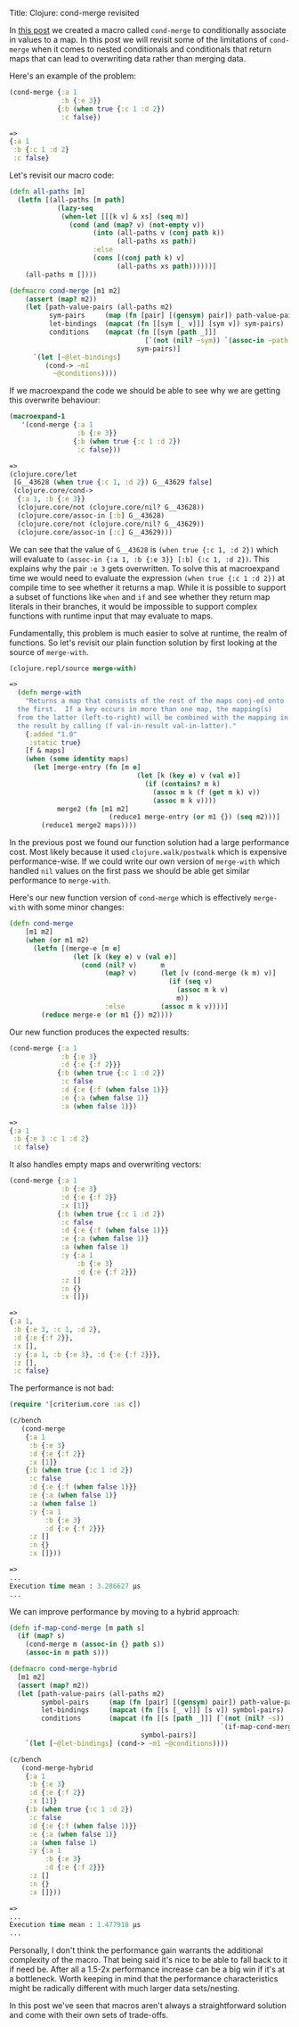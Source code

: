 Title: Clojure: cond-merge revisited

In [this post](https://andersmurphy.com/2020/12/27/clojure-cond-deep-merge-remove-nils-and-the-shape-of-data.html) we created a macro called `cond-merge` to conditionally associate in values to a map. In this post we will revisit some of the limitations of `cond-merge` when it comes to nested conditionals and conditionals that return maps that can lead to overwriting data rather than merging data.

Here's an example of the problem:

```Clojure
(cond-merge {:a 1
             :b {:e 3}}
            {:b (when true {:c 1 :d 2})
             :c false})

=>
{:a 1
 :b {:c 1 :d 2}
 :c false}
```

Let's revisit our macro code:

```Clojure
(defn all-paths [m]
  (letfn [(all-paths [m path]
            (lazy-seq
             (when-let [[[k v] & xs] (seq m)]
               (cond (and (map? v) (not-empty v))
                     (into (all-paths v (conj path k))
                           (all-paths xs path))
                     :else
                     (cons [(conj path k) v]
                           (all-paths xs path))))))]
    (all-paths m [])))

(defmacro cond-merge [m1 m2]
    (assert (map? m2))
    (let [path-value-pairs (all-paths m2)
          sym-pairs     (map (fn [pair] [(gensym) pair]) path-value-pairs)
          let-bindings  (mapcat (fn [[sym [_ v]]] [sym v]) sym-pairs)
          conditions    (mapcat (fn [[sym [path _]]]
                                  [`(not (nil? ~sym)) `(assoc-in ~path ~sym)])
                                sym-pairs)]
      `(let [~@let-bindings]
         (cond-> ~m1
           ~@conditions))))
```

If we macroexpand the code we should be able to see why we are getting this overwrite behaviour:

```Clojure
(macroexpand-1
   '(cond-merge {:a 1
                 :b {:e 3}}
                {:b (when true {:c 1 :d 2})
                 :c false}))

=>
(clojure.core/let
 [G__43628 (when true {:c 1, :d 2}) G__43629 false]
 (clojure.core/cond->
  {:a 1, :b {:e 3}}
  (clojure.core/not (clojure.core/nil? G__43628))
  (clojure.core/assoc-in [:b] G__43628)
  (clojure.core/not (clojure.core/nil? G__43629))
  (clojure.core/assoc-in [:c] G__43629)))
```

We can see that the value of `G__43628` is `(when true {:c 1, :d 2})` which will evaluate to `(assoc-in {:a 1, :b {:e 3}} [:b] {:c 1, :d 2})`. This explains why the pair `:e 3` gets overwritten. To solve this at macroexpand time we would need to evaluate the expression `(when true {:c 1 :d 2})` at compile time to see whether it returns a map. While it is possible to support a subset of functions like `when` and `if` and see whether they return map literals in their branches, it would  be impossible to support complex functions with runtime input that may evaluate to maps.

Fundamentally, this problem is much easier to solve at runtime, the realm of functions. So let's revisit our plain function solution by first looking at the source of `merge-with`.

```Clojure
(clojure.repl/source merge-with)

=>
  (defn merge-with
    "Returns a map that consists of the rest of the maps conj-ed onto
  the first.  If a key occurs in more than one map, the mapping(s)
  from the latter (left-to-right) will be combined with the mapping in
  the result by calling (f val-in-result val-in-latter)."
    {:added "1.0"
     :static true}
    [f & maps]
    (when (some identity maps)
      (let [merge-entry (fn [m e]
                                (let [k (key e) v (val e)]
                                  (if (contains? m k)
                                    (assoc m k (f (get m k) v))
                                    (assoc m k v))))
            merge2 (fn [m1 m2]
                         (reduce1 merge-entry (or m1 {}) (seq m2)))]
        (reduce1 merge2 maps))))
```

In the previous post we found our function solution had a large performance cost. Most likely because it used `clojure.walk/postwalk` which is expensive performance-wise. If we could write our own version of `merge-with` which handled `nil` values on the first pass we should be able get similar performance to `merge-with`.

Here's our new function version of `cond-merge` which is effectively `merge-with` with some minor changes:


```Clojure
(defn cond-merge
    [m1 m2]
    (when (or m1 m2)
      (letfn [(merge-e [m e]
                (let [k (key e) v (val e)]
                  (cond (nil? v)      m
                        (map? v)      (let [v (cond-merge (k m) v)]
                                        (if (seq v)
                                          (assoc m k v)
                                          m))
                        :else         (assoc m k v))))]
        (reduce merge-e (or m1 {}) m2))))
```

Our new function produces the expected results:

```Clojure
(cond-merge {:a 1
             :b {:e 3}
             :d {:e {:f 2}}}
            {:b (when true {:c 1 :d 2})
             :c false
             :d {:e {:f (when false 1)}}
             :e {:a (when false 1)}
             :a (when false 1)})

=>
{:a 1
 :b {:e 3 :c 1 :d 2}
 :c false}
```

It also handles empty maps and overwriting vectors:

```Clojure
(cond-merge {:a 1
             :b {:e 3}
             :d {:e {:f 2}}
             :x [1]}
            {:b (when true {:c 1 :d 2})
             :c false
             :d {:e {:f (when false 1)}}
             :e {:a (when false 1)}
             :a (when false 1)
             :y {:a 1
                 :b {:e 3}
                 :d {:e {:f 2}}}
             :z []
             :n {}
             :x []})

=>
{:a 1,
 :b {:e 3, :c 1, :d 2},
 :d {:e {:f 2}},
 :x [],
 :y {:a 1, :b {:e 3}, :d {:e {:f 2}}},
 :z [],
 :c false}
```

The performance is not bad:

```Clojure
(require '[criterium.core :as c])

(c/bench
   (cond-merge
    {:a 1
     :b {:e 3}
     :d {:e {:f 2}}
     :x [1]}
    {:b (when true {:c 1 :d 2})
     :c false
     :d {:e {:f (when false 1)}}
     :e {:a (when false 1)}
     :a (when false 1)
     :y {:a 1
         :b {:e 3}
         :d {:e {:f 2}}}
     :z []
     :n {}
     :x []}))

=>
...
Execution time mean : 3.286627 µs
...
```

We can improve performance by moving to a hybrid approach:

```Clojure
(defn if-map-cond-merge [m path s]
  (if (map? s)
    (cond-merge m (assoc-in {} path s))
    (assoc-in m path s)))

(defmacro cond-merge-hybrid
  [m1 m2]
  (assert (map? m2))
  (let [path-value-pairs (all-paths m2)
        symbol-pairs     (map (fn [pair] [(gensym) pair]) path-value-pairs)
        let-bindings     (mapcat (fn [[s [_ v]]] [s v]) symbol-pairs)
        conditions       (mapcat (fn [[s [path _]]] [`(not (nil? ~s))
                                                     `(if-map-cond-merge ~path ~s)])
                                 symbol-pairs)]
    `(let [~@let-bindings] (cond-> ~m1 ~@conditions))))

(c/bench
   (cond-merge-hybrid
    {:a 1
     :b {:e 3}
     :d {:e {:f 2}}
     :x [1]}
    {:b (when true {:c 1 :d 2})
     :c false
     :d {:e {:f (when false 1)}}
     :e {:a (when false 1)}
     :a (when false 1)
     :y {:a 1
         :b {:e 3}
         :d {:e {:f 2}}}
     :z []
     :n {}
     :x []}))

=>
...
Execution time mean : 1.477918 µs
...
```

Personally, I don't think the performance gain warrants the additional complexity of the macro. That being said it's nice to be able to fall back to it if need be. After all a 1.5-2x performance increase can be a big win if it's at a bottleneck. Worth keeping in mind that the performance characteristics might be radically different with much larger data sets/nesting.

In this post we've seen that macros aren't always a straightforward solution and come with their own sets of trade-offs.
